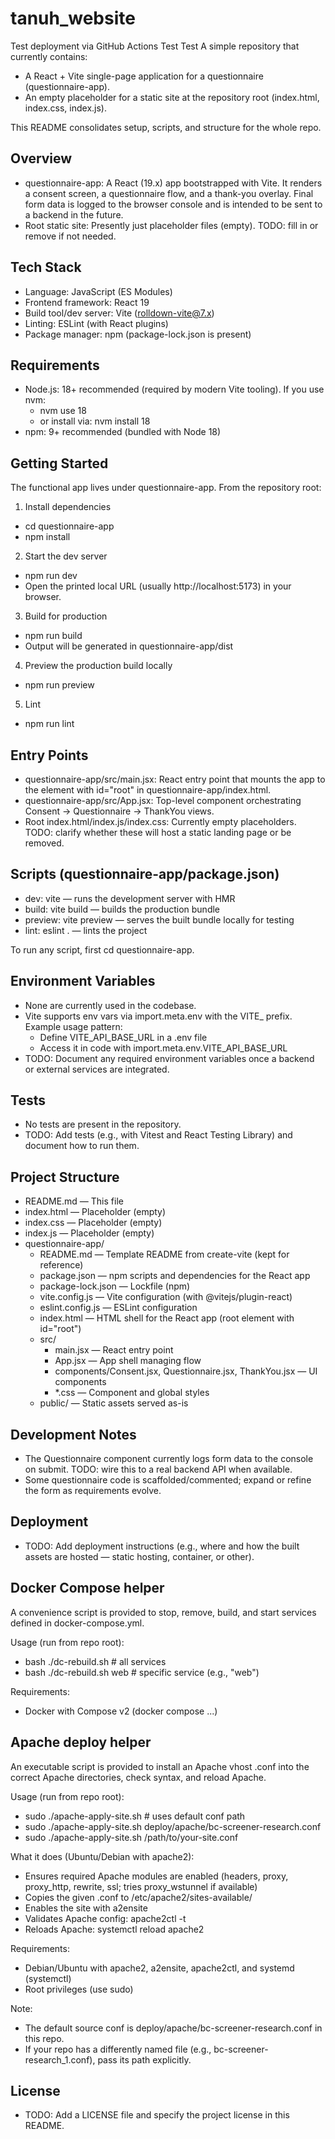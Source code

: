 # tanuh_website
Test deployment via GitHub Actions
Test Test
A simple repository that currently contains:
- A React + Vite single-page application for a questionnaire (questionnaire-app).
- An empty placeholder for a static site at the repository root (index.html, index.css, index.js).

This README consolidates setup, scripts, and structure for the whole repo.

## Overview
- questionnaire-app: A React (19.x) app bootstrapped with Vite. It renders a consent screen, a questionnaire flow, and a thank-you overlay. Final form data is logged to the browser console and is intended to be sent to a backend in the future.
- Root static site: Presently just placeholder files (empty). TODO: fill in or remove if not needed.

## Tech Stack
- Language: JavaScript (ES Modules)
- Frontend framework: React 19
- Build tool/dev server: Vite (rolldown-vite@7.x)
- Linting: ESLint (with React plugins)
- Package manager: npm (package-lock.json is present)

## Requirements
- Node.js: 18+ recommended (required by modern Vite tooling). If you use nvm:
  - nvm use 18
  - or install via: nvm install 18
- npm: 9+ recommended (bundled with Node 18)

## Getting Started
The functional app lives under questionnaire-app. From the repository root:

1) Install dependencies
- cd questionnaire-app
- npm install

2) Start the dev server
- npm run dev
- Open the printed local URL (usually http://localhost:5173) in your browser.

3) Build for production
- npm run build
- Output will be generated in questionnaire-app/dist

4) Preview the production build locally
- npm run preview

5) Lint
- npm run lint

## Entry Points
- questionnaire-app/src/main.jsx: React entry point that mounts the app to the element with id="root" in questionnaire-app/index.html.
- questionnaire-app/src/App.jsx: Top-level component orchestrating Consent → Questionnaire → ThankYou views.
- Root index.html/index.js/index.css: Currently empty placeholders. TODO: clarify whether these will host a static landing page or be removed.

## Scripts (questionnaire-app/package.json)
- dev: vite — runs the development server with HMR
- build: vite build — builds the production bundle
- preview: vite preview — serves the built bundle locally for testing
- lint: eslint . — lints the project

To run any script, first cd questionnaire-app.

## Environment Variables
- None are currently used in the codebase.
- Vite supports env vars via import.meta.env with the VITE_ prefix. Example usage pattern:
  - Define VITE_API_BASE_URL in a .env file
  - Access it in code with import.meta.env.VITE_API_BASE_URL
- TODO: Document any required environment variables once a backend or external services are integrated.

## Tests
- No tests are present in the repository.
- TODO: Add tests (e.g., with Vitest and React Testing Library) and document how to run them.

## Project Structure
- README.md — This file
- index.html — Placeholder (empty)
- index.css — Placeholder (empty)
- index.js — Placeholder (empty)
- questionnaire-app/
  - README.md — Template README from create-vite (kept for reference)
  - package.json — npm scripts and dependencies for the React app
  - package-lock.json — Lockfile (npm)
  - vite.config.js — Vite configuration (with @vitejs/plugin-react)
  - eslint.config.js — ESLint configuration
  - index.html — HTML shell for the React app (root element with id="root")
  - src/
    - main.jsx — React entry point
    - App.jsx — App shell managing flow
    - components/Consent.jsx, Questionnaire.jsx, ThankYou.jsx — UI components
    - *.css — Component and global styles
  - public/ — Static assets served as-is

## Development Notes
- The Questionnaire component currently logs form data to the console on submit. TODO: wire this to a real backend API when available.
- Some questionnaire code is scaffolded/commented; expand or refine the form as requirements evolve.

## Deployment
- TODO: Add deployment instructions (e.g., where and how the built assets are hosted — static hosting, container, or other).

## Docker Compose helper
A convenience script is provided to stop, remove, build, and start services defined in docker-compose.yml.

Usage (run from repo root):
- bash ./dc-rebuild.sh            # all services
- bash ./dc-rebuild.sh web        # specific service (e.g., "web")

Requirements:
- Docker with Compose v2 (docker compose ...)

## Apache deploy helper
An executable script is provided to install an Apache vhost .conf into the correct Apache directories, check syntax, and reload Apache.

Usage (run from repo root):
- sudo ./apache-apply-site.sh                                  # uses default conf path
- sudo ./apache-apply-site.sh deploy/apache/bc-screener-research.conf
- sudo ./apache-apply-site.sh /path/to/your-site.conf

What it does (Ubuntu/Debian with apache2):
- Ensures required Apache modules are enabled (headers, proxy, proxy_http, rewrite, ssl; tries proxy_wstunnel if available)
- Copies the given .conf to /etc/apache2/sites-available/
- Enables the site with a2ensite <name>
- Validates Apache config: apache2ctl -t
- Reloads Apache: systemctl reload apache2

Requirements:
- Debian/Ubuntu with apache2, a2ensite, apache2ctl, and systemd (systemctl)
- Root privileges (use sudo)

Note:
- The default source conf is deploy/apache/bc-screener-research.conf in this repo.
- If your repo has a differently named file (e.g., bc-screener-research_1.conf), pass its path explicitly.

## License
- TODO: Add a LICENSE file and specify the project license in this README.
